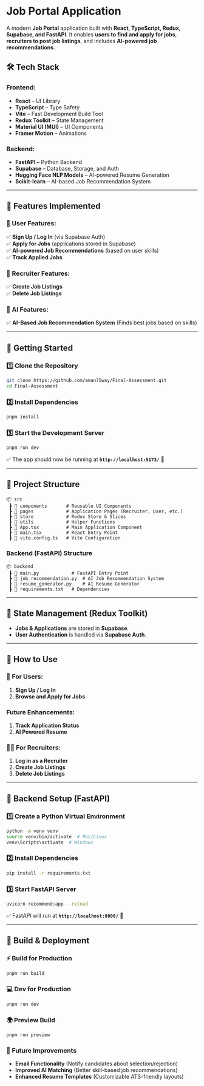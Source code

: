 
# **Job Portal Application**

A modern **Job Portal** application built with **React, TypeScript, Redux, Supabase, and FastAPI**. It enables **users to find and apply for jobs**, **recruiters to post job listings**, and includes **AI-powered job recommendations**.

## **🛠️ Tech Stack**

### **Frontend:**

-   **React** – UI Library
-   **TypeScript** – Type Safety
-   **Vite** – Fast Development Build Tool
-   **Redux Toolkit** – State Management
-   **Material UI (MUI)** – UI Components
-   **Framer Motion** – Animations

### **Backend:**

-   **FastAPI** – Python Backend
-   **Supabase** – Database, Storage, and Auth
-   **Hugging Face NLP Models** – AI-powered Resume Generation
-   **Scikit-learn** – AI-based Job Recommendation System

----------

## **📌 Features Implemented**

### **🔹 User Features:**

✅ **Sign Up / Log In** (via Supabase Auth)  
✅ **Apply for Jobs** (applications stored in Supabase)  
✅ **AI-powered Job Recommendations** (based on user skills)  
✅ **Track Applied Jobs**

### **🔹 Recruiter Features:**

✅ **Create Job Listings**  
✅ **Delete Job Listings**

### **🔹 AI Features:**

✅ **AI-Based Job Recommendation System** (Finds best jobs based on skills)  

----------

## **🚀 Getting Started**

### **1️⃣ Clone the Repository**

```bash
git clone https://github.com/aman75way/Final-Assessment.git
cd Final-Assessment

```

### **2️⃣ Install Dependencies**

```bash
pnpm install

```

### **3️⃣ Start the Development Server**

```bash
pnpm run dev

```

✅ The app should now be running at **`http://localhost:5173/`** 🎉

----------

## **📂 Project Structure**

```
📦 src
 ┣ 📂 components       # Reusable UI Components
 ┣ 📂 pages            # Application Pages (Recruiter, User, etc.)
 ┣ 📂 store            # Redux Store & Slices
 ┣ 📂 utils            # Helper Functions
 ┣ 📜 App.tsx          # Main Application Component
 ┣ 📜 main.tsx         # React Entry Point
 ┣ 📜 vite.config.ts   # Vite Configuration

```

### **Backend (FastAPI) Structure**

```
📦 backend
 ┣ 📜 main.py            # FastAPI Entry Point
 ┣ 📜 job_recommendation.py  # AI Job Recommendation System
 ┣ 📜 resume_generator.py    # AI Resume Generator
 ┣ 📜 requirements.txt   # Dependencies

```

----------

## **🔄 State Management (Redux Toolkit)**

-   **Jobs & Applications** are stored in **Supabase**.
-   **User Authentication** is handled via **Supabase Auth**.

----------

## **🌟 How to Use**

### **👤 For Users:**

1.  **Sign Up / Log In**
2.  **Browse and Apply for Jobs**

### **Future Enhancements:**
1.  **Track Application Status**
2.  **AI Powered Resume**

### **🧑‍💼 For Recruiters:**

1.  **Log in as a Recruiter**
2.  **Create Job Listings**
3.  **Delete Job Listings**


----------

## **🔧 Backend Setup (FastAPI)**

### **1️⃣ Create a Python Virtual Environment**

```bash
python -m venv venv
source venv/bin/activate  # Mac/Linux
venv\Scripts\activate  # Windows

```

### **2️⃣ Install Dependencies**

```bash
pip install -r requirements.txt

```

### **3️⃣ Start FastAPI Server**

```bash
uvicorn recommend:app --reload

```

✅ FastAPI will run at **`http://localhost:8000/`** 🚀

----------

## **🔧 Build & Deployment**

### **⚡ Build for Production**

```bash
pnpm run build

```

### **💻 Dev for Production**

```bash
pnpm run dev
```

### **🌍 Preview Build**

```bash
pnpm run preview

```

### **🚀 Future Improvements**

-   **Email Functionality** (Notify candidates about selection/rejection)
-   **Improved AI Matching** (Better skill-based job recommendations)
-   **Enhanced Resume Templates** (Customizable ATS-friendly layouts)
